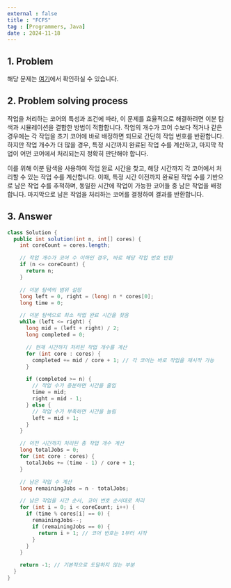 ```yaml
---
external : false
title : "FCFS"
tag : [Programmers, Java]
date : 2024-11-18
---
```


## 1. Problem

해당 문제는 [여기](https://school.programmers.co.kr/learn/courses/30/lessons/12920)에서 확인하실 수 있습니다.

## 2. Problem solving process

작업을 처리하는 코어의 특성과 조건에 따라, 이 문제를 효율적으로 해결하려면 이분 탐색과 시뮬레이션을 결합한 방법이 적합합니다. 작업의 개수가 코어 수보다 적거나 같은 경우에는 각 작업을 초기 코어에 바로 배정하면 되므로 간단히 작업 번호를 반환합니다. 하지만 작업 개수가 더 많을 경우, 특정 시간까지 완료된 작업 수를 계산하고, 마지막 작업이 어떤 코어에서 처리되는지 정확히 판단해야 합니다.

이를 위해 이분 탐색을 사용하여 작업 완료 시간을 찾고, 해당 시간까지 각 코어에서 처리할 수 있는 작업 수를 계산합니다. 이때, 특정 시간 이전까지 완료된 작업 수를 기반으로 남은 작업 수를 추적하며, 동일한 시간에 작업이 가능한 코어들 중 남은 작업을 배정합니다. 마지막으로 남은 작업을 처리하는 코어를 결정하여 결과를 반환합니다.

## 3. Answer

```java
class Solution {
  public int solution(int n, int[] cores) {
    int coreCount = cores.length;

    // 작업 개수가 코어 수 이하인 경우, 바로 해당 작업 번호 반환
    if (n <= coreCount) {
      return n;
    }

    // 이분 탐색의 범위 설정
    long left = 0, right = (long) n * cores[0];
    long time = 0;

    // 이분 탐색으로 최소 작업 완료 시간을 찾음
    while (left <= right) {
      long mid = (left + right) / 2;
      long completed = 0;

      // 현재 시간까지 처리된 작업 개수를 계산
      for (int core : cores) {
        completed += mid / core + 1; // 각 코어는 바로 작업을 재시작 가능
      }

      if (completed >= n) {
        // 작업 수가 충분하면 시간을 줄임
        time = mid;
        right = mid - 1;
      } else {
        // 작업 수가 부족하면 시간을 늘림
        left = mid + 1;
      }
    }

    // 이전 시간까지 처리된 총 작업 개수 계산
    long totalJobs = 0;
    for (int core : cores) {
      totalJobs += (time - 1) / core + 1;
    }

    // 남은 작업 수 계산
    long remainingJobs = n - totalJobs;

    // 남은 작업을 시간 순서, 코어 번호 순서대로 처리
    for (int i = 0; i < coreCount; i++) {
      if (time % cores[i] == 0) {
        remainingJobs--;
        if (remainingJobs == 0) {
          return i + 1; // 코어 번호는 1부터 시작
        }
      }
    }

    return -1; // 기본적으로 도달하지 않는 부분
  }
}
```
